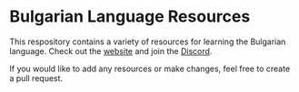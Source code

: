 # Bulgarian Language Resources
This respository contains a variety of resources for learning the Bulgarian language. Check out the [website](https://bulgarian-language-learning.github.io/bulgarian-language-resources/) and join the [Discord](https://discord.com/invite/bGnrJCXAk3).

If you would like to add any resources or make changes, feel free to create a pull request.
